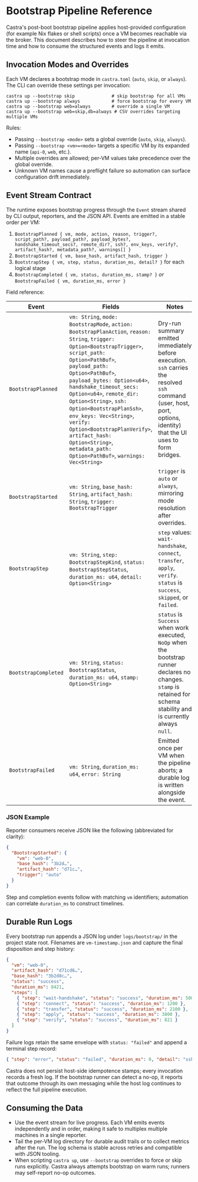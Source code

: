 # Bootstrap Pipeline Reference

Castra's post-boot bootstrap pipeline applies host-provided configuration (for example Nix flakes or shell scripts) once a VM becomes reachable via the broker. This document describes how to steer the pipeline at invocation time and how to consume the structured events and logs it emits.

## Invocation Modes and Overrides

Each VM declares a bootstrap mode in `castra.toml` (`auto`, `skip`, or `always`). The CLI can override these settings per invocation:

```text
castra up --bootstrap skip              # skip bootstrap for all VMs
castra up --bootstrap always            # force bootstrap for every VM
castra up --bootstrap web=always        # override a single VM
castra up --bootstrap web=skip,db=always # CSV overrides targeting multiple VMs
```

Rules:

- Passing `--bootstrap <mode>` sets a global override (`auto`, `skip`, `always`).
- Passing `--bootstrap <vm>=<mode>` targets a specific VM by its expanded name (`api-0`, `web`, etc.).
- Multiple overrides are allowed; per-VM values take precedence over the global override.
- Unknown VM names cause a preflight failure so automation can surface configuration drift immediately.

## Event Stream Contract

The runtime exposes bootstrap progress through the `Event` stream shared by CLI output, reporters, and the JSON API. Events are emitted in a stable order per VM:

1. `BootstrapPlanned { vm, mode, action, reason, trigger?, script_path?, payload_path?, payload_bytes?, handshake_timeout_secs?, remote_dir?, ssh?, env_keys, verify?, artifact_hash?, metadata_path?, warnings[] }`
2. `BootstrapStarted { vm, base_hash, artifact_hash, trigger }`
3. `BootstrapStep { vm, step, status, duration_ms, detail? }` for each logical stage
4. `BootstrapCompleted { vm, status, duration_ms, stamp? }` *or* `BootstrapFailed { vm, duration_ms, error }`

Field reference:

| Event | Fields | Notes |
| --- | --- | --- |
| `BootstrapPlanned` | `vm: String`, `mode: BootstrapMode`, `action: BootstrapPlanAction`, `reason: String`, `trigger: Option<BootstrapTrigger>`, `script_path: Option<PathBuf>`, `payload_path: Option<PathBuf>`, `payload_bytes: Option<u64>`, `handshake_timeout_secs: Option<u64>`, `remote_dir: Option<String>`, `ssh: Option<BootstrapPlanSsh>`, `env_keys: Vec<String>`, `verify: Option<BootstrapPlanVerify>`, `artifact_hash: Option<String>`, `metadata_path: Option<PathBuf>`, `warnings: Vec<String>` | Dry-run summary emitted immediately before execution. `ssh` carries the resolved `ssh` command (user, host, port, options, identity) that the UI uses to form bridges. |
| `BootstrapStarted` | `vm: String`, `base_hash: String`, `artifact_hash: String`, `trigger: BootstrapTrigger` | `trigger` is `auto` or `always`, mirroring mode resolution after overrides. |
| `BootstrapStep` | `vm: String`, `step: BootstrapStepKind`, `status: BootstrapStepStatus`, `duration_ms: u64`, `detail: Option<String>` | `step` values: `wait-handshake`, `connect`, `transfer`, `apply`, `verify`. `status` is `success`, `skipped`, or `failed`. |
| `BootstrapCompleted` | `vm: String`, `status: BootstrapStatus`, `duration_ms: u64`, `stamp: Option<String>` | `status` is `Success` when work executed, `NoOp` when the bootstrap runner declares no changes. `stamp` is retained for schema stability and is currently always `null`. |
| `BootstrapFailed` | `vm: String`, `duration_ms: u64`, `error: String` | Emitted once per VM when the pipeline aborts; a durable log is written alongside the event. |

### JSON Example

Reporter consumers receive JSON like the following (abbreviated for clarity):

```json
{
  "BootstrapStarted": {
    "vm": "web-0",
    "base_hash": "3b2d…",
    "artifact_hash": "d71c…",
    "trigger": "auto"
  }
}
```

Step and completion events follow with matching `vm` identifiers; automation can correlate `duration_ms` to construct timelines.

## Durable Run Logs

Every bootstrap run appends a JSON log under `logs/bootstrap/` in the project state root. Filenames are `vm-timestamp.json` and capture the final disposition and step history:

```json
{
  "vm": "web-0",
  "artifact_hash": "d71cd6…",
  "base_hash": "3b2d8c…",
  "status": "success",
  "duration_ms": 8421,
  "steps": [
    { "step": "wait-handshake", "status": "success", "duration_ms": 500 },
    { "step": "connect", "status": "success", "duration_ms": 1200 },
    { "step": "transfer", "status": "success", "duration_ms": 2100 },
    { "step": "apply", "status": "success", "duration_ms": 3800 },
    { "step": "verify", "status": "success", "duration_ms": 821 }
  ]
}
```

Failure logs retain the same envelope with `status: "failed"` and append a terminal step record:

```json
{ "step": "error", "status": "failed", "duration_ms": 0, "detail": "ssh exited with code 255" }
```

Castra does not persist host-side idempotence stamps; every invocation records a fresh log. If the bootstrap runner can detect a no-op, it reports that outcome through its own messaging while the host log continues to reflect the full pipeline execution.

## Consuming the Data

- Use the event stream for live progress. Each VM emits events independently and in order, making it safe to multiplex multiple machines in a single reporter.
- Tail the per-VM log directory for durable audit trails or to collect metrics after the run. The log schema is stable across retries and compatible with JSON tooling.
- When scripting `castra up`, use `--bootstrap` overrides to force or skip runs explicitly. Castra always attempts bootstrap on warm runs; runners may self-report no-op outcomes.
